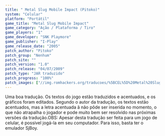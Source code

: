 ```yaml
---
title: " Metal Slug Mobile Impact (Pitoko)"
system: "Celular"
platform: "Portátil"
game_title: "Metal Slug Mobile Impact"
game_category: "Ação / Plataforma / Tiro"
game_players: "1"
game_developer: "SNK Playmore"
game_publisher: "I-Play"
game_release_date: "2005"
patch_author: "Pitoko"
patch_group: "Nenhum"
patch_site: ""
patch_version: "1.0"
patch_release: "04/07/2009"
patch_type: "JAR traduzido"
patch_progress: "100%"
patch_images: ["//img.romhackers.org/traducoes/%5BCEL%5D%20Metal%20Slug%20Mobile%20Impact%20-%20Pitoko%20-%201.png","//img.romhackers.org/traducoes/%5BCEL%5D%20Metal%20Slug%20Mobile%20Impact%20-%20Pitoko%20-%202.png","//img.romhackers.org/traducoes/%5BCEL%5D%20Metal%20Slug%20Mobile%20Impact%20-%20Pitoko%20-%203.png"]
---
```

Uma boa tradução. Os textos do jogo estão traduzidos e acentuados, e os gráficos foram editados. Segundo o autor da tradução, os textos estão acentuados, mas a letra acentuada ã não pôde ser inserida no momento, o que não atrapalha o jogador e pode muito bem ser resolvido nas próximas versões da tradução.OBS: Apesar desta tradução ser feita para um jogo de celular, é possível jogá-la em seu computador. Para isso, basta ter o emulador SjBoy.